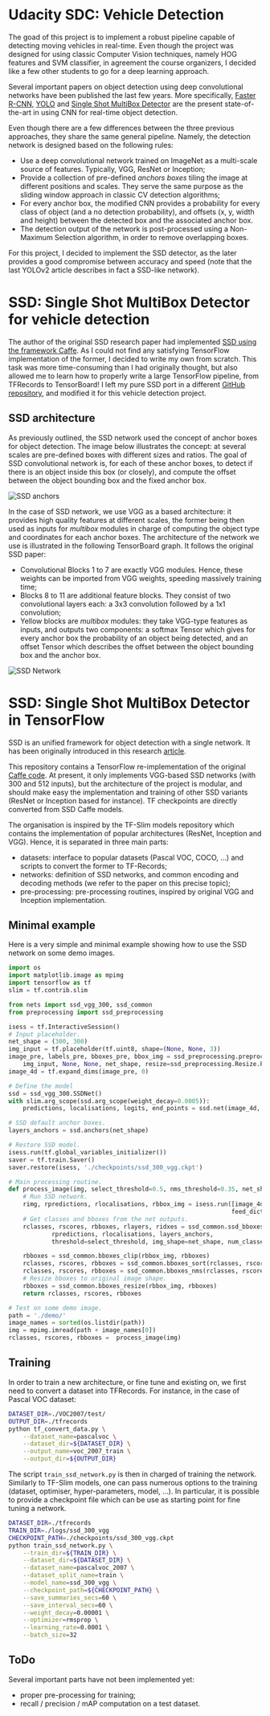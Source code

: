 # Udacity SDC: Vehicle Detection

The goad of this project is to implement a robust pipeline capable of detecting moving vehicles in real-time. Even though the project was designed for using classic Computer Vision techniques, namely HOG features and SVM classifier, in agreement the course organizers, I decided like a few other students to go for a deep learning approach.

Several important papers on object detection using deep convolutional networks have been published the last few years. More specifically, [Faster R-CNN](https://arxiv.org/abs/1506.01497), [YOLO](https://arxiv.org/abs/1612.08242) and [Single Shot MultiBox Detector](https://arxiv.org/abs/1512.02325) are the present state-of-the-art in using CNN for real-time object detection.

Even though there are a few differences between the three previous approaches, they share the same general pipeline. Namely, the detection network is designed based on the following rules:
* Use a deep convolutional network trained on ImageNet as a multi-scale source of features. Typically, VGG, ResNet or Inception;
* Provide a collection of pre-defined *anchors boxes* tiling the image at different positions and scales. They serve the same purpose as the sliding window approach in classic CV detection algorithms;
* For every anchor box, the modified CNN provides a probability for every class of object (and a no detection probability), and offsets (x, y, width and height) between the detected box and the associated anchor box.
* The detection output of the network is post-processed using a Non-Maximum Selection algorithm, in order to remove overlapping boxes.

For this project, I decided to implement the SSD detector, as the later provides a good compromise between accuracy and speed (note that the last YOLOv2 article describes in fact a SSD-like network).

# SSD: Single Shot MultiBox Detector for vehicle detection

The author of the original SSD research paper had implemented [SSD using the framework Caffe](https://github.com/weiliu89/caffe/tree/ssd). As I could not find any satisfying TensorFlow implementation of the former, I decided to write my own from scratch. This task was more time-consuming than I had originally thought, but also allowed me to learn how to properly write a large TensorFlow pipeline, from TFRecords to TensorBoard! I left my pure SSD port in a different [GitHub repository](https://github.com/balancap/SSD-Tensorflow), and modified it for this vehicle detection project.

## SSD architecture

As previously outlined, the SSD network used the concept of anchor boxes for object detection. The image below illustrates the concept: at several scales are pre-defined boxes with different sizes and ratios. The goal of SSD convolutional network is, for each of these anchor boxes, to detect if there is an object inside this box (or closely), and compute the offset between the object bounding box and the fixed anchor box.

![](pictures/ssd_anchors.png "SSD anchors")

In the case of SSD network, we use VGG as a based architecture: it provides high quality features at different scales, the former being then used as inputs for *multibox* modules in charge of computing the object type and coordinates for each anchor boxes. The architecture of the network we use is illustrated in the following TensorBoard graph. It follows the original SSD paper:
* Convolutional Blocks 1 to 7 are exactly VGG modules. Hence, these weights can be imported from VGG weights, speeding massively training time;
* Blocks 8 to 11 are additional feature blocks. They consist of two convolutional layers each: a 3x3 convolution followed by a 1x1 convolution;
* Yellow blocks are *multibox* modules: they take VGG-type features as inputs, and outputs two components: a softmax Tensor which gives for every anchor box the probability of an object being detected, and an offset Tensor which describes the offset between the object bounding box and the anchor box.

![](pictures/ssd_network.png "SSD Network")


# SSD: Single Shot MultiBox Detector in TensorFlow

SSD is an unified framework for object detection with a single network. It has been originally introduced in this research [article](http://arxiv.org/abs/1512.02325).

This repository contains a TensorFlow re-implementation of the original [Caffe code](https://github.com/weiliu89/caffe/tree/ssd). At present, it only implements VGG-based SSD networks (with 300 and 512 inputs), but the architecture of the project is modular, and should make easy the implementation and training of other SSD variants (ResNet or Inception based for instance). TF checkpoints are directly converted from SSD Caffe models.

The organisation is inspired by the TF-Slim models repository which contains the implementation of popular architectures (ResNet, Inception and VGG). Hence, it is separated in three main parts:
* datasets: interface to popular datasets (Pascal VOC, COCO, ...) and scripts to convert the former to TF-Records;
* networks: definition of SSD networks, and common encoding and decoding methods (we refer to the paper on this precise topic);
* pre-processing: pre-processing routines, inspired by original VGG and Inception implementation.

## Minimal example

Here is a very simple and minimal example showing how to use the SSD network on some demo images.
```python
import os
import matplotlib.image as mpimg
import tensorflow as tf
slim = tf.contrib.slim

from nets import ssd_vgg_300, ssd_common
from preprocessing import ssd_preprocessing

isess = tf.InteractiveSession()
# Input placeholder.
net_shape = (300, 300)
img_input = tf.placeholder(tf.uint8, shape=(None, None, 3))
image_pre, labels_pre, bboxes_pre, bbox_img = ssd_preprocessing.preprocess_for_eval(
    img_input, None, None, net_shape, resize=ssd_preprocessing.Resize.PAD_AND_RESIZE)
image_4d = tf.expand_dims(image_pre, 0)

# Define the model
ssd = ssd_vgg_300.SSDNet()
with slim.arg_scope(ssd.arg_scope(weight_decay=0.0005)):
    predictions, localisations, logits, end_points = ssd.net(image_4d, is_training=False)

# SSD default anchor boxes.
layers_anchors = ssd.anchors(net_shape)

# Restore SSD model.
isess.run(tf.global_variables_initializer())
saver = tf.train.Saver()
saver.restore(isess, './checkpoints/ssd_300_vgg.ckpt')

# Main processing routine.
def process_image(img, select_threshold=0.5, nms_threshold=0.35, net_shape=(300, 300)):
    # Run SSD network.
    rimg, rpredictions, rlocalisations, rbbox_img = isess.run([image_4d, predictions, localisations, bbox_img],
                                                              feed_dict={img_input: img})
    # Get classes and bboxes from the net outputs.
    rclasses, rscores, rbboxes, rlayers, ridxes = ssd_common.ssd_bboxes_select(
            rpredictions, rlocalisations, layers_anchors,
            threshold=select_threshold, img_shape=net_shape, num_classes=21, decode=True)

    rbboxes = ssd_common.bboxes_clip(rbbox_img, rbboxes)
    rclasses, rscores, rbboxes = ssd_common.bboxes_sort(rclasses, rscores, rbboxes)
    rclasses, rscores, rbboxes = ssd_common.bboxes_nms(rclasses, rscores, rbboxes, threshold=nms_threshold)
    # Resize bboxes to original image shape.
    rbboxes = ssd_common.bboxes_resize(rbbox_img, rbboxes)
    return rclasses, rscores, rbboxes

# Test on some demo image.
path = './demo/'
image_names = sorted(os.listdir(path))
img = mpimg.imread(path + image_names[0])
rclasses, rscores, rbboxes =  process_image(img)
```

## Training

In order to train a new architecture, or fine tune and existing on, we first need to convert a dataset into TFRecords. For instance, in the case of Pascal VOC dataset:
```bash
DATASET_DIR=./VOC2007/test/
OUTPUT_DIR=./tfrecords
python tf_convert_data.py \
    --dataset_name=pascalvoc \
    --dataset_dir=${DATASET_DIR} \
    --output_name=voc_2007_train \
    --output_dir=${OUTPUT_DIR}
```

The script `train_ssd_network.py` is then in charged of training the network. Similarly to TF-Slim models, one can pass numerous options to the training (dataset, optimiser, hyper-parameters, model, ...). In particular, it is possible to provide a checkpoint file which can be use as starting point for fine tuning a network.
```bash
DATASET_DIR=./tfrecords
TRAIN_DIR=./logs/ssd_300_vgg
CHECKPOINT_PATH=./checkpoints/ssd_300_vgg.ckpt
python train_ssd_network.py \
    --train_dir=${TRAIN_DIR} \
    --dataset_dir=${DATASET_DIR} \
    --dataset_name=pascalvoc_2007 \
    --dataset_split_name=train \
    --model_name=ssd_300_vgg \
    --checkpoint_path=${CHECKPOINT_PATH} \
    --save_summaries_secs=60 \
    --save_interval_secs=60 \
    --weight_decay=0.00001 \
    --optimizer=rmsprop \
    --learning_rate=0.0001 \
    --batch_size=32
```

## ToDo
Several important parts have not been implemented yet:
* proper pre-processing for training;
* recall / precision / mAP computation on a test dataset.
